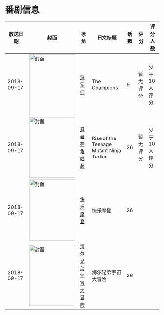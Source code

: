# 番剧信息

|放送日期|封面|标题|日文标题|话数|评分|评分人数|
|---|---|---|---|---|---|---|
|2018-09-17|<img src="https://lain.bgm.tv/pic/cover/c/a4/dd/265224_SPn1q.jpg" alt="封面" style="width:150px;height:200px;object-fit:cover;">|[冠军们](https://bangumi.tv/subject/265224)|The Champions|9|暂无评分|少于10人评分|
|2018-09-17|<img src="https://lain.bgm.tv/pic/cover/c/9c/25/266699_18n63.jpg" alt="封面" style="width:150px;height:200px;object-fit:cover;">|[忍者神龟崛起](https://bangumi.tv/subject/266699)|Rise of the Teenage Mutant Ninja Turtles|26|暂无评分|少于10人评分|
|2018-09-17|<img src="https://lain.bgm.tv/pic/cover/c/ee/66/260832_5w5xW.jpg" alt="封面" style="width:150px;height:200px;object-fit:cover;">|[快乐摩登](https://bangumi.tv/subject/260832)|快乐摩登|26|||
|2018-09-17|<img src="https://lain.bgm.tv/pic/cover/c/23/07/260937_dzvRQ.jpg" alt="封面" style="width:150px;height:200px;object-fit:cover;">|[海尔兄弟宇宙大冒险](https://bangumi.tv/subject/260937)|海尔兄弟宇宙大冒险|26|||
